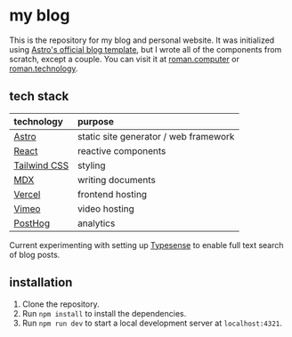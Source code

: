 # my blog

This is the repository for my blog and personal website. It was initialized using [Astro's official blog template](https://astro.build/themes/details/blog/), but I wrote all of the components from scratch, except a couple. You can visit it at [roman.computer](https://roman.computer) or [roman.technology](https://roman.technology).

## tech stack

| technology                               | purpose                               |
| :--------------------------------------- | :------------------------------------ |
| [Astro](https://astro.build/)            | static site generator / web framework |
| [React](https://reactjs.org/)            | reactive components                   |
| [Tailwind CSS](https://tailwindcss.com/) | styling                               |
| [MDX](https://mdxjs.com/)                | writing documents                     |
| [Vercel](https://vercel.com/)            | frontend hosting                      |
| [Vimeo](https://vimeo.com/)              | video hosting                         |
| [PostHog](https://posthog.com/)          | analytics                             |

Current experimenting with setting up [Typesense](https://typesense.org/) to enable full text search of blog posts.

## installation

1. Clone the repository.
2. Run `npm install` to install the dependencies.
3. Run `npm run dev` to start a local development server at `localhost:4321`.

